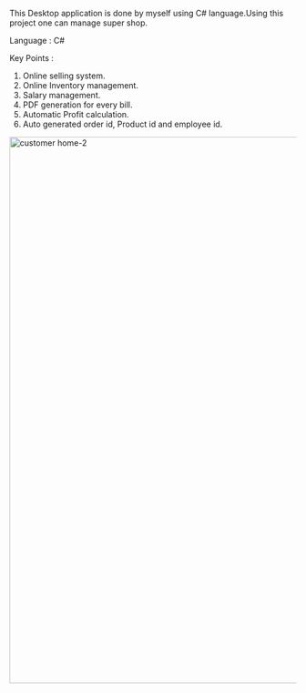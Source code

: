 This Desktop application is done by myself using C# language.Using this project one can manage super shop.

Language : C#

Key Points :
1.	Online selling system.
2.	Online Inventory management.
3.	Salary management.
4.	PDF generation for every bill.
5.	Automatic Profit calculation.
6. Auto generated order id, Product id and employee id.

 
<img width="960" alt="customer home-2" src="https://user-images.githubusercontent.com/27563273/42709883-d0e67202-8703-11e8-9550-0ebc8a8cc472.PNG">
